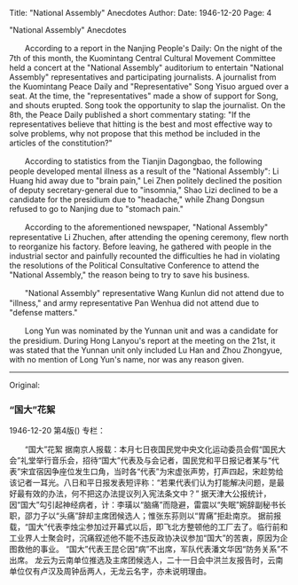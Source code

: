 Title: "National Assembly" Anecdotes
Author:
Date: 1946-12-20
Page: 4

"National Assembly" Anecdotes

　　According to a report in the Nanjing People's Daily: On the night of the 7th of this month, the Kuomintang Central Cultural Movement Committee held a concert at the "National Assembly" auditorium to entertain "National Assembly" representatives and participating journalists. A journalist from the Kuomintang Peace Daily and "Representative" Song Yisuo argued over a seat. At the time, the "representatives" made a show of support for Song, and shouts erupted. Song took the opportunity to slap the journalist. On the 8th, the Peace Daily published a short commentary stating: "If the representatives believe that hitting is the best and most effective way to solve problems, why not propose that this method be included in the articles of the constitution?"

　　According to statistics from the Tianjin Dagongbao, the following people developed mental illness as a result of the "National Assembly": Li Huang hid away due to "brain pain," Lei Zhen politely declined the position of deputy secretary-general due to "insomnia," Shao Lizi declined to be a candidate for the presidium due to "headache," while Zhang Dongsun refused to go to Nanjing due to "stomach pain."

　　According to the aforementioned newspaper, "National Assembly" representative Li Zhuchen, after attending the opening ceremony, flew north to reorganize his factory. Before leaving, he gathered with people in the industrial sector and painfully recounted the difficulties he had in violating the resolutions of the Political Consultative Conference to attend the "National Assembly," the reason being to try to save his business.

　　"National Assembly" representative Wang Kunlun did not attend due to "illness," and army representative Pan Wenhua did not attend due to "defense matters."

　　Long Yun was nominated by the Yunnan unit and was a candidate for the presidium. During Hong Lanyou's report at the meeting on the 21st, it was stated that the Yunnan unit only included Lu Han and Zhou Zhongyue, with no mention of Long Yun's name, nor was any reason given.



<hr /> 

Original: 


### “国大”花絮

1946-12-20
第4版()
专栏：

　　“国大”花絮
    据南京人报载：本月七日夜国民党中央文化运动委员会假“国民大会”礼堂举行音乐会，招待“国大”代表及与会记者，国民党和平日报记者某与“代表”宋宜宿因争座位发生口角，当时各“代表”为宋虚张声势，打声四起，宋趁势给该记者一耳光。八日和平日报发表短评称：“若果代表们认为打能解决问题，是最好最有效的办法，何不把这办法提议列入宪法条文中？”
    据天津大公报统计，因“国大”勾引起神经病者，计：李璜以“脑痛”而隐避，雷震以“失眠”婉辞副秘书长职，邵力子以“头痛”辞却主席团候选人；惟张东荪则以“胃痛”拒赴南京。
    据前报载，“国大”代表李烛尘参加过开幕式以后，即飞北方整顿他的工厂去了。临行前和工业界人士聚会时，沉痛叙述他不能不违反政协决议参加“国大”的苦衷，原因为企图救他的事业。
    “国大”代表王昆仑因“病”不出席，军队代表潘文华因“防务关系”不出席。
    龙云为云南单位推选及主席团候选人，二十一日会中洪兰友报告时，云南单位仅有卢汉及周钟岳两人，无龙云名字，亦未说明理由。

